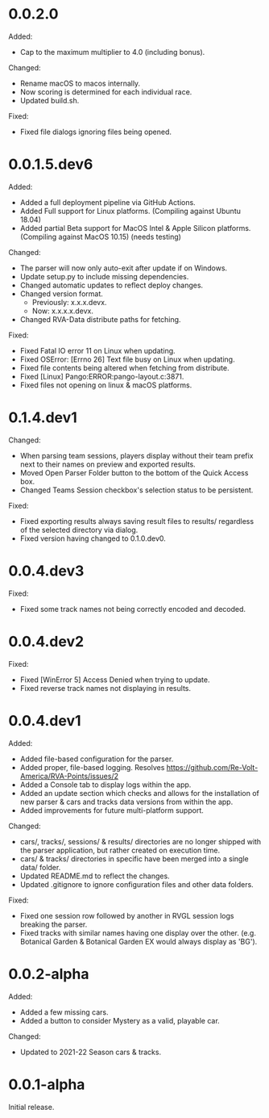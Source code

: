 0.0.2.0
===
Added:
- Cap to the maximum multiplier to 4.0 (including bonus).

Changed:
- Rename macOS to macos internally.
- Now scoring is determined for each individual race.
- Updated build.sh.

Fixed:
- Fixed file dialogs ignoring files being opened.

0.0.1.5.dev6
===
Added:
- Added a full deployment pipeline via GitHub Actions.
- Added Full support for Linux platforms. (Compiling against Ubuntu 18.04)
- Added partial Beta support for MacOS Intel & Apple Silicon platforms. (Compiling against MacOS 10.15) (needs testing)

Changed:
- The parser will now only auto-exit after update if on Windows.
- Update setup.py to include missing dependencies.
- Changed automatic updates to reflect deploy changes.
- Changed version format.
  - Previously: x.x.x.devx.
  - Now: x.x.x.x.devx.
- Changed RVA-Data distribute paths for fetching.

Fixed:
- Fixed Fatal IO error 11 on Linux when updating.
- Fixed OSError: [Errno 26] Text file busy on Linux when updating.
- Fixed file contents being altered when fetching from distribute.
- Fixed [Linux] Pango:ERROR:pango-layout.c:3871.
- Fixed files not opening on linux & macOS platforms.

0.1.4.dev1
===
Changed:
- When parsing team sessions, players display without their team prefix next to their names on preview and exported results.
- Moved Open Parser Folder button to the bottom of the Quick Access box.
- Changed Teams Session checkbox's selection status to be persistent.

Fixed:
- Fixed exporting results always saving result files to results/ regardless of the selected directory via dialog.
- Fixed version having changed to 0.1.0.dev0.

0.0.4.dev3
===
Fixed:
- Fixed some track names not being correctly encoded and decoded.

0.0.4.dev2
===
Fixed:
- Fixed [WinError 5] Access Denied when trying to update.
- Fixed reverse track names not displaying in results.

0.0.4.dev1
===
Added:
- Added file-based configuration for the parser.
- Added proper, file-based logging. Resolves https://github.com/Re-Volt-America/RVA-Points/issues/2
- Added a Console tab to display logs within the app.
- Added an update section which checks and allows for the installation of new parser & cars and tracks data versions from within the app.
- Added improvements for future multi-platform support.

Changed:
- cars/, tracks/, sessions/ & results/ directories are no longer shipped with the parser application, but rather created on execution time.
- cars/ & tracks/ directories in specific have been merged into a single data/ folder.
- Updated README.md to reflect the changes.
- Updated .gitignore to ignore configuration files and other data folders.

Fixed:
- Fixed one session row followed by another in RVGL session logs breaking the parser.
- Fixed tracks with similar names having one display over the other. (e.g. Botanical Garden & Botanical Garden EX would always display as 'BG').

0.0.2-alpha
===
Added:
- Added a few missing cars.
- Added a button to consider Mystery as a valid, playable car.

Changed:
- Updated to 2021-22 Season cars & tracks.

0.0.1-alpha
===
Initial release.
